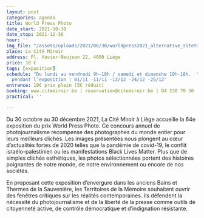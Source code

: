 ```yaml
---
layout: post
categories: agenda
title: World Press Photo
date_start: 2021-10-30
date_stop: 2021-12-30
hour: ''
img_file: "/assets/uploads/2021/06/30/worldpress2021_alternative_sitetm_1240x480.jpg"
place: La Cité Miroir
address: Pl. Xavier-Neujean 22, 4000 Liège
price: 10 €
tags: [exposition]
schedule: "Du lundi au vendredi 9h-18h / samedi et dimanche 10h-18h.  \nFermetures
  pendant l’exposition : 01/11 -11/11 -13/12 -24/12 -25/12"
entrance: 10€ prix plein (5€ réduit)
booking: www.citemiroir.be | reservation@citemiroir.be | 04 230 70 50
practical: ''

---
```

Du 30 octobre au 30 décembre 2021, La Cité Miroir à Liège accueille la 64e exposition du prix World Press Photo. Ce concours annuel de photojournalisme récompense des photographes du monde entier pour leurs meilleurs clichés. Les images présentées nous plongent au cœur d’actualités fortes de 2020 telles que la pandémie de covid-19, le conflit israélo-palestinien ou les manifestations Black Lives Matter. Plus que de simples clichés esthétiques, les photos sélectionnées portent des histoires poignantes de notre monde, de notre environnement ou encore de nos sociétés.

En proposant cette exposition d’envergure dans les anciens Bains et Thermes de la Sauvenière, les Territoires de la Mémoire souhaitent ouvrir des fenêtres critiques sur les réalités contemporaines. Ils défendent la nécessité du photojournalisme et de la liberté de la presse comme outils de citoyenneté active, de contrôle démocratique et d’indignation résistante.